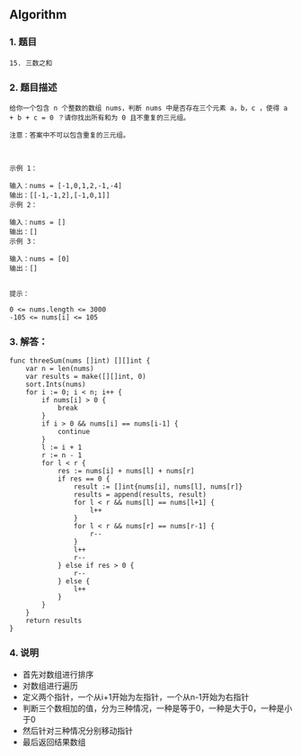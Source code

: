 ## Algorithm
### 1. 题目
```
15. 三数之和
```
### 2. 题目描述
```
给你一个包含 n 个整数的数组 nums，判断 nums 中是否存在三个元素 a，b，c ，使得 a + b + c = 0 ？请你找出所有和为 0 且不重复的三元组。

注意：答案中不可以包含重复的三元组。

 

示例 1：

输入：nums = [-1,0,1,2,-1,-4]
输出：[[-1,-1,2],[-1,0,1]]
示例 2：

输入：nums = []
输出：[]
示例 3：

输入：nums = [0]
输出：[]
 

提示：

0 <= nums.length <= 3000
-105 <= nums[i] <= 105

```

### 3. 解答：
```golang
func threeSum(nums []int) [][]int {
	var n = len(nums)
	var results = make([][]int, 0)
	sort.Ints(nums)
	for i := 0; i < n; i++ {
		if nums[i] > 0 {
			break
		}
		if i > 0 && nums[i] == nums[i-1] {
			continue
		}
		l := i + 1
		r := n - 1
		for l < r {
			res := nums[i] + nums[l] + nums[r]
			if res == 0 {
				result := []int{nums[i], nums[l], nums[r]}
				results = append(results, result)
				for l < r && nums[l] == nums[l+1] {
					l++
				}
				for l < r && nums[r] == nums[r-1] {
					r--
				}
				l++
				r--
			} else if res > 0 {
				r--
			} else {
				l++
			}
		}
	}
	return results
}
```
### 4. 说明
* 首先对数组进行排序
* 对数组进行遍历
* 定义两个指针，一个从i+1开始为左指针，一个从n-1开始为右指针
* 判断三个数相加的值，分为三种情况，一种是等于0，一种是大于0，一种是小于0
* 然后针对三种情况分别移动指针
* 最后返回结果数组